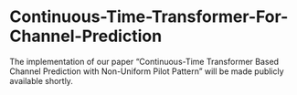 # Continuous-Time-Transformer-For-Channel-Prediction
The implementation of our paper “Continuous-Time Transformer Based Channel Prediction with Non-Uniform Pilot Pattern” will be made publicly available shortly.
